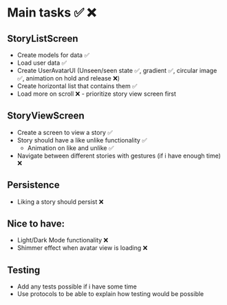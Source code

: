 # Main tasks ✅ ❌

## StoryListScreen

- Create models for data ✅
- Load user data ✅
- Create UserAvatarUI (Unseen/seen state ✅, gradient ✅, circular image ✅, animation on hold and release ❌)
- Create horizontal list that contains them ✅
- Load more on scroll ❌ - prioritize story view screen first

## StoryViewScreen

- Create a screen to view a story ✅ 
- Story should have a like unlike functionality ✅ 
  - Animation on like and unlike ✅ 
- Navigate between different stories with gestures (if i have enough time)  ❌

## Persistence

- Liking a story should persist ❌

## Nice to have: 
- Light/Dark Mode functionality ❌
- Shimmer effect when avatar view is loading ❌

## Testing

- Add any tests possible if i have some time
- Use protocols to be able to explain how testing would be possible

